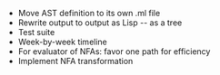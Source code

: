 * Move AST definition to its own .ml file
* Rewrite output to output as Lisp -- as a tree
* Test suite
* Week-by-week timeline
* For evaluator of NFAs: favor one path for efficiency
* Implement NFA transformation
